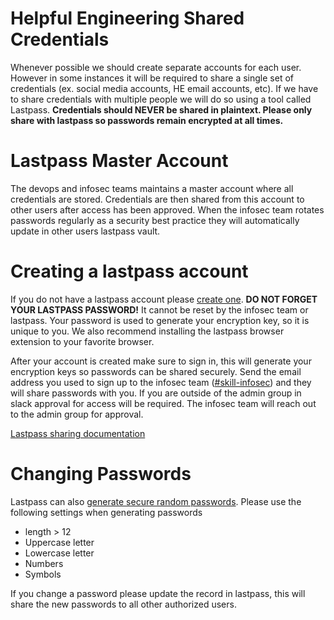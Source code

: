 # Helpful Engineering Shared Credentials

Whenever possible we should create separate accounts for each user.  However in some instances it will be required to share a single set of credentials (ex. social media accounts, HE email accounts, etc).  If we have to share credentials with multiple people we will do so using a tool called Lastpass.  **Credentials should NEVER be shared in plaintext.  Please only share with lastpass so passwords remain encrypted at all times.**

# Lastpass Master Account
The devops and infosec teams maintains a master account where all credentials are stored.  Credentials are then shared from this account to other users after access has been approved.  When the infosec team rotates passwords regularly as a security best practice they will automatically update in other users lastpass vault.  

# Creating a lastpass account
If you do not have a lastpass account please [create one](https://lastpass.com/create-account.php).  **DO NOT FORGET YOUR LASTPASS PASSWORD!**  It cannot be reset by the infosec team or lastpass.  Your password is used to generate your encryption key, so it is unique to you.  We also recommend installing the lastpass browser extension to your favorite browser.

After your account is created make sure to sign in, this will generate your encryption keys so passwords can be shared securely.  Send the email address you used to sign up to the infosec team ([#skill-infosec](https://app.slack.com/client/TUTSYURT3/CV4TYGC1Z)) and they will share passwords with you.  If you are outside of the admin group in slack approval for access will be required.  The infosec team will reach out to the admin group for approval. 

[Lastpass sharing documentation](https://helpdesk.lastpass.com/sharing-4-0/)

# Changing Passwords
Lastpass can also [generate secure random passwords](https://helpdesk.lastpass.com/generating-a-password/).  Please use the following settings when generating passwords

 - length > 12
 - Uppercase letter
 - Lowercase letter
 - Numbers
 - Symbols

If you change a password please update the record in lastpass, this will share the new passwords to all other authorized users.